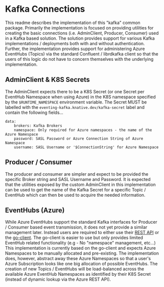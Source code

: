 # Kafka Connections

This readme describes the implementation of this "kafka" common package.  Primarily the implementation is focused on
providing utilities for creating the basic connections (i.e. AdminClient, Producer, Consumer) used in a Kafka based
solution.  The solution provides support for various Kafka implementations / deployments both with and without
authentication.  Further, the implementation provides support for administering Azure EventHubs (Topics) via the
standard Confluent / librdkafka client so that the users of this logic do not have to concern themselves with the
underlying implementation.

## AdminClient & K8S Secrets

The AdminClient expects there to be a K8S Secret (or one Secret per EventHub Namespace when using Azure) in the
K8S namespace specified by the `$RUNTIME_NAMESPACE` environment variable.  The Secret MUST be labelled with the
`eventing-kafka.knative.dev/kafka-secret` label and contain the following fields...

```
data:
    brokers: Kafka Brokers
    namespace: Only required for Azure namespaces - the name of the Azure Namespace
    password: SASL Password or Azure Connection String of Azure Namespace
    username: SASL Username or '$ConnectionString' for Azure Namespace
```

## Producer / Consumer

The producer and consumer are simpler and expect to be provided the specific Broker string and SASL Username and
Password.  It is expected that the utilities exposed by the custom AdminClient in this implementation can be used
to get the name of the Kafka Secret for a specific Topic / EventHub which can then be used to acquire the needed
information.

## EventHubs (Azure)

While Azure EventHubs support the standard Kafka interfaces for Producer / Consumer based event transmission, it
does not yet provide a similar management later.  Instead users are required to either use their
[REST API](https://docs.microsoft.com/en-us/rest/api/eventhub/eventhubs) or the
[go-client](https://github.com/Azure/azure-event-hubs-go/tree/master).  The go-client is easier to use but only
provides limited EventHub related functionality (e.g - No "namespace" management, etc...)  This implementation is
currently based on the go-client and expects Azure Namespaces to be manually allocated and pre-existing.  The
implementation does, however, abstract away these Azure Namespaces so that a user's Azure Subscription looks like
one big allocation of possible EventHubs.  The creation of new Topics / EventHubs will be load-balanced across
the available Azure EventHub Namespaces as identified by their K8S Secret (instead of dynamic lookup via the
Azure REST API).
